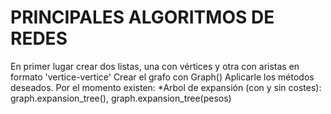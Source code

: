 # PRINCIPALES ALGORITMOS DE REDES

En primer lugar crear dos listas, una con vértices y otra con aristas en formato 'vertice-vertice'
Crear el grafo con Graph()
Aplicarle los métodos deseados. Por el momento existen:
	*Arbol de expansión (con y sin costes): graph.expansion_tree(), graph.expansion_tree(pesos)